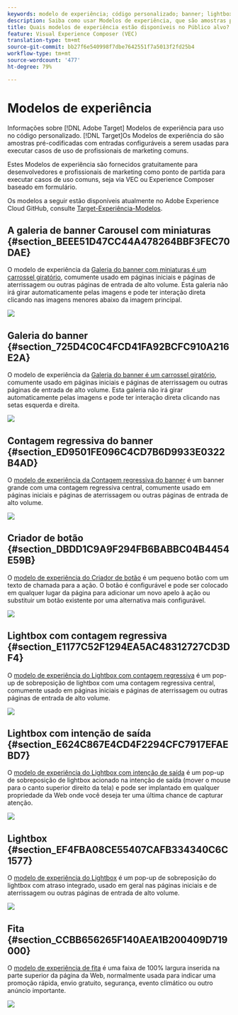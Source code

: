 ```yaml
---
keywords: modelo de experiência; código personalizado; banner; lightbox; galeria; contagem regressiva; fita; botões
description: Saiba como usar Modelos de experiência, que são amostras pré-codificadas com entradas configuráveis a serem usadas para executar casos de uso comuns do comerciante no Adobe Target.
title: Quais modelos de experiência estão disponíveis no Público alvo?
feature: Visual Experience Composer (VEC)
translation-type: tm+mt
source-git-commit: bb27f6e540998f7dbe7642551f7a5013f2fd25b4
workflow-type: tm+mt
source-wordcount: '477'
ht-degree: 79%

---
```



# Modelos de experiência

Informações sobre [!DNL Adobe Target] Modelos de experiência para uso no código personalizado. [!DNL Target]Os Modelos de experiência do são amostras pré-codificadas com entradas configuráveis a serem usadas para executar casos de uso de profissionais de marketing comuns.

Estes Modelos de experiência são fornecidos gratuitamente para desenvolvedores e profissionais de marketing como ponto de partida para executar casos de uso comuns, seja via VEC ou Experience Composer baseado em formulário.

Os modelos a seguir estão disponíveis atualmente no Adobe Experience Cloud GitHub, consulte [Target-Experiência-Modelos](https://github.com/Adobe-Marketing-Cloud/target-experience-templates).

## A galeria de banner Carousel com miniaturas {#section_BEEE51D47CC44A478264BBF3FEC70DAE}

O modelo de experiência da [Galeria do banner com miniaturas é um carrossel giratório](https://github.com/Adobe-Marketing-Cloud/target-experience-templates/tree/master/banner-carousel-thumbnails), comumente usado em páginas iniciais e páginas de aterrissagem ou outras páginas de entrada de alto volume. Esta galeria não irá girar automaticamente pelas imagens e pode ter interação direta clicando nas imagens menores abaixo da imagem principal.

![](assets/exp-template-banner-carousel-thumbnails.png)

## Galeria do banner   {#section_725D4C0C4FCD41FA92BCFC910A216E2A}

O modelo de experiência da [Galeria do banner é um carrossel giratório](https://github.com/Adobe-Marketing-Cloud/target-experience-templates/tree/master/banner-carousel), comumente usado em páginas iniciais e páginas de aterrissagem ou outras páginas de entrada de alto volume. Esta galeria não irá girar automaticamente pelas imagens e pode ter interação direta clicando nas setas esquerda e direita.

![](assets/exp-template-banner-carousel.png)

## Contagem regressiva do banner   {#section_ED9501FE096C4CD7B6D9933E0322B4AD}

O [modelo de experiência da Contagem regressiva do banner](https://github.com/Adobe-Marketing-Cloud/target-experience-templates/tree/master/banner-countdown) é um banner grande com uma contagem regressiva central, comumente usado em páginas iniciais e páginas de aterrissagem ou outras páginas de entrada de alto volume.

![](assets/exp-template-banner-countdown.png)

## Criador de botão {#section_DBDD1C9A9F294FB6BABBC04B4454E59B}

O [modelo de experiência do Criador de botão](https://github.com/Adobe-Marketing-Cloud/target-experience-templates/tree/master/button) é um pequeno botão com um texto de chamada para a ação. O botão é configurável e pode ser colocado em qualquer lugar da página para adicionar um novo apelo à ação ou substituir um botão existente por uma alternativa mais configurável.

![](assets/exp-template-button-builder.png)

## Lightbox com contagem regressiva   {#section_E1177C52F1294EA5AC48312727CD3DF4}

O [modelo de experiência do Lightbox com contagem regressiva](https://github.com/Adobe-Marketing-Cloud/target-experience-templates/tree/master/lightbox-countdown) é um pop-up de sobreposição de lightbox com uma contagem regressiva central, comumente usado em páginas iniciais e páginas de aterrissagem ou outras páginas de entrada de alto volume.

![](assets/exp-template-lightbox-countdown.png)

## Lightbox com intenção de saída {#section_E624C867E4CD4F2294CFC7917EFAEBD7}

O [modelo de experiência do Lightbox com intenção de saída](https://github.com/Adobe-Marketing-Cloud/target-experience-templates/tree/master/lightbox-exit-intent) é um pop-up de sobreposição de lightbox acionado na intenção de saída (mover o mouse para o canto superior direito da tela) e pode ser implantado em qualquer propriedade da Web onde você deseja ter uma última chance de capturar atenção.

![](assets/exp-template-lightbox-exit.png)

## Lightbox {#section_EF4FBA08CE55407CAFB334340C6C1577}

O [modelo de experiência do Lightbox](https://github.com/Adobe-Marketing-Cloud/target-experience-templates) é um pop-up de sobreposição do lightbox com atraso integrado, usado em geral nas páginas iniciais e de aterrissagem ou outras páginas de entrada de alto volume.

![](assets/exp-template-lightbox.png)

## Fita {#section_CCBB656265F140AEA1B200409D719000}

O [modelo de experiência de fita](https://github.com/Adobe-Marketing-Cloud/target-experience-templates/tree/master/ribbon) é uma faixa de 100% largura inserida na parte superior da página da Web, normalmente usada para indicar uma promoção rápida, envio gratuito, segurança, evento climático ou outro anúncio importante.

![](assets/exp-template-ribbon.png)

